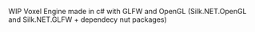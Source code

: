 WIP Voxel Engine made in c# with GLFW and OpenGL (Silk.NET.OpenGL and Silk.NET.GLFW + dependecy nut packages)
